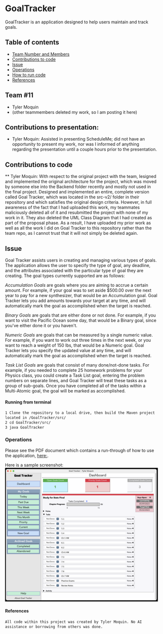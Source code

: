 # GoalTracker
GoalTracker is an application designed to help users maintain and track goals.
## Table of contents
* [Team Number and Members](#Team-#11)
* [Contributions to code](#Contributions-to-code)
* [Issue](#Issue)
* [Operations](#Operations)
* [How to run code](#How-to-run-code)
* [References](#References)
## Team #11
* Tyler Moquin
* (other teammembers deleted my work, so I am posting it here)

## Contributions to presentation:
* Tyler Moquin: Assisted in presenting ScheduleMe; did not have an opportunity to present my work, nor was I informed of anything regarding the presentation until a couple hours prior to the presentation.

## Contributions to code
** Tyler Moquin: With respect to the original project with the team, Iesigned and implemented the original architecture for the project, which was moved by someone else into the Backend folder recently and mostly not used in the final project. Designed and implemented an entire, complete version called Goal Tracker, which was located in the src-v2/ folder in their repository and which satisfies the original design criteria. However, in full awareness of the fact that I had uploaded this work, my teammates maliciously deleted all of it and resubmitted the project with none of my work in it. They also deleted the UML Class Diagram that I had created as part of the proposal phase.  As a result, I have uploaded my prior work as well as all the work I did on Goal Tracker to this repository rather than the team repo, as I cannot trust that it will not simply be deleted again.

## Issue
Goal Tracker assists users in creating and managing various types of goals. The application allows the user to specify the type of goal, any deadline, and the attributes associated with the particular type of goal they are creating. The goal types currently supported are as follows:

*Accumulation Goals* are goals where you are aiming to accrue a certain amount. For example, if your goal was to set aside $500.00 over the next year to pay for a new synthesizer, that would be an Accumulation goal. Goal Tracker lets you add amounts towards your target at any time, and will automatically mark the goal as accomplished when the target is reached.
 
*Binary Goals* are goals that are either done or not done. For example, if you want to visit the Pacific Ocean some day, that would be a Binary goal, since you've either done it or you haven't.

*Numeric Goals* are goals that can be measured by a single numeric value. For example, if you want to work out three times in the next week, or you want to reach a weight of 150 lbs, that would be a Numeric goal. Goal Tracker lets you specify the updated value at any time, and will automatically mark the goal as accomplished when the target is reached.

*Task List Goals* are goals that consist of many done/not-done tasks. For example, if you needed to complete 25 homework problems for your Physics class, you could create a Task List goal, entering the problem numbers on separate lines, and Goal Tracker will treat these tasks as a group of sub-goals. Once you have completed all of the tasks within a Multi-Atomic goal, the goal will be marked as accomplished.


#### Running from terminal
```
1 Clone the repository to a local drive, then build the Maven project located in /GoalTracker/src/
2 cd GoalTracker/src/
3 java GoalTracker

```
### Operations
Please see the PDF document which contains a run-through of how to use the application, [here:](https://github.com/plusplusminusminus/CS151-GoalTracker/blob/172e191bd651d99213495b667d52b1b6df08e3e9/20230509%20Tyler%20Moquin%20-%20CS151%20Final%20Project.pdf).

Here is a sample screenshot:
![GoalTracker](./GoalTracker.png)

#### References
```
All code within this project was created by Tyler Moquin. No AI assistance or borrowing from others was done.




